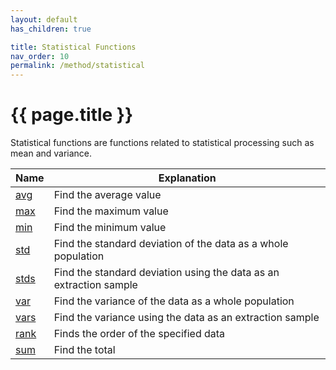 ```yaml
---
layout: default
has_children: true

title: Statistical Functions
nav_order: 10
permalink: /method/statistical
---
```


# {{ page.title }}

Statistical functions are functions related to statistical processing such as mean and variance.


| Name        	| Explanation                                                           	|
|-------------	|-----------------------------------------------------------------------	|
| [avg](/method/statistical/avg)    | Find the average value |
| [max](/method/statistical/max)             | Find the maximum value |
| [min](/method/statistical/min)             | Find the minimum value|
| [std](/method/statistical/std)               | Find the standard deviation of the data as a whole population|
| [stds](/method/statistical/stds)           | Find the standard deviation using the data as an extraction sample |
| [var](/method/statistical/var)         | Find the variance of the data as a whole population |
| [vars](/method/statistical/vars) | Find the variance using the data as an extraction sample |
| [rank](/method/statistical/rank)     | Finds the order of the specified data |
| [sum](/method/statistical/sum)       |  Find the total|
